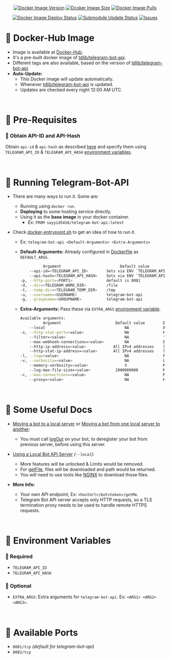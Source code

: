 <p align="center">
  <a href="https://hub.docker.com/r/sayyid5416/telegram-bot-api"><img src="https://img.shields.io/docker/v/sayyid5416/telegram-bot-api?colorA=333a44&colorB=lightblue&label=Version&logo=docker&logoColor=white&sort=semver&plastic" alt="Docker Image Version"></a>
  <a href="https://hub.docker.com/r/sayyid5416/telegram-bot-api"><img src="https://img.shields.io/docker/image-size/sayyid5416/telegram-bot-api?colorA=333a44&colorB=lightblue&label=Size&logo=docker&logoColor=white&sort=semver&plastic" alt="Dcoker Image Size"></a>
  <a href="https://hub.docker.com/r/sayyid5416/telegram-bot-api"><img src="https://img.shields.io/docker/pulls/sayyid5416/telegram-bot-api?colorA=333a44&colorB=lightblue&label=Pulls&logo=docker&logoColor=white&sort=semver&plastic" alt="Docker Image Pulls"></a>
</p>
<p align="center">
  <a href="https://github.com/sayyid5416/telegram-bot-api/actions/workflows/deploy.yml"><img src="https://github.com/sayyid5416/telegram-bot-api/actions/workflows/deploy.yml/badge.svg" alt="Docker Image Deploy Status"></a>
  <a href="https://github.com/sayyid5416/telegram-bot-api/actions/workflows/submodule-update.yml"><img src="https://github.com/sayyid5416/telegram-bot-api/actions/workflows/submodule-update.yml/badge.svg" alt="Submodule Update Status"></a>
  <a href="https://github.com/sayyid5416/telegram-bot-api/issues"><img src="https://img.shields.io/github/issues/sayyid5416/telegram-bot-api?colorA=333a44&colorB=red&logo=github&plastic" alt="Issues"></a>
</p>

# 🔰 Docker-Hub Image
- Image is available at [Docker-Hub](https://hub.docker.com/r/sayyid5416/telegram-bot-api).
- It's a pre-built docker image of [tdlib/telegram-bot-api](https://github.com/tdlib/telegram-bot-api).
- Different tags are also available, based on the version of [tdlib/telegram-bot-api](https://github.com/tdlib/telegram-bot-api).
- **Auto-Update:** 
  - This Docker image will update automatically.
  - Whenever [tdlib/telegram-bot-api](https://github.com/tdlib/telegram-bot-api) is updated.
  - Updates are checked every night 12:00 AM UTC.


<br>


# 🔰 Pre-Requisites

### 💠 Obtain API-ID and API-Hash
Obtain `api-id` & `api-hash` as described [here](https://core.telegram.org/api/obtaining_api_id) and specify them using `TELEGRAM_API_ID` & `TELEGRAM_API_HASH` [environment variables](#-environment-variables).


<br>


# 🔰 Running Telegram-Bot-API
- There are many ways to run it. Some are:
  - Running using `docker run`.
  - **Deploying** to some hosting service directly.
  - Using it as the **base image** in your docker container.
    - Ex: `FROM sayyid5416/telegram-bot-api:latest`

- Check [docker-entrypoint.sh](/docker-entrypoint.sh) to get an idea of how to run it.
  - Ex: `telegram-bot-api <Default-Arguments> <Extra-Arguments>`
  - **Default-Arguments:** Already configured in [Dockerfile](/Dockerfile) as `DEFAULT_ARGS`.



    ```bash
              Argument                          Default value               Description
        --api-id=<TELEGRAM_API_ID>        Sets via ENV `TELEGRAM_API_ID`    For Telegram API access
        --api-hash=<TELEGRAM_API_HASH>    Sets via ENV `TELEGRAM_API_HASH`  For Telegram API access
    -p, --http-port=<PORT1>               default is 8081                   HTTP listening port
    -d, --dir=<TELEGRAM_WORK_DIR>         /file                             Server working directory
    -t, --temp-dir=<TELEGRAM_TEMP_DIR>    /tmp                              Directory for storing HTTP server temporary files
    -u, --username=<USERNAME>             telegram-bot-api                  Effective user name to switch to
    -g, --groupname=<GROUPNAME>           telegram-bot-api                  Effective group name to switch to
    ```
  - **Extra-Arguments:** Pass these via `EXTRA_ARGS` [environment variable](#-environment-variables).
    ```bash
    Available arguments:
              Argument                        Default value        Description
        --local                                   NA               Allow the Bot API server to serve local requests
    -s, --http-stat-port=<value>                  NA               HTTP statistics port
        --filter=<value>                          NA               "<remainder>/<modulo>". Allow only bots with 'bot_user_id % modulo == remainder'
        --max-webhook-connections=<value>         NA               Default value of the maximum webhook connections per bot
        --http-ip-address=<value>            All IPv4 addresses    local IP address, HTTP connections to which will be accepted
        --http-stat-ip-address=<value>       All IPv4 addresses    local IP address, HTTP statistics connections to which will be accepted
    -l, --log=<value>                             NA               Path to the file where the log will be written
    -v, --verbosity=<value>                       NA               Log verbosity level
        --memory-verbosity=<value>                3                Memory log verbosity level
        --log-max-file-size=<value>           2000000000           Maximum size of the log file in bytes before it will be auto-rotated
    -c, --max-connections=<value>                 NA               Maximum number of open file descriptors
        --proxy=<value>                           NA               HTTP proxy server for outgoing webhook requests in the format http://host:port
    ```

<br>


# 🔰 Some Useful Docs
- [Moving a bot to a local server](https://github.com/tdlib/telegram-bot-api#moving-a-bot-to-a-local-server) or [Moving a bot from one local server to another](https://github.com/tdlib/telegram-bot-api#moving-a-bot-from-one-local-server-to-another):
  - You must call [logOut](https://core.telegram.org/bots/api#logout) on your bot, to deregister your bot from previous server, before using this server.

- [Using a Local Bot API Server](https://core.telegram.org/bots/api#using-a-local-bot-api-server) _(`--local`)_:
  - More features will be unlocked & Limits would be removed.
  - For [getFile](https://core.telegram.org/bots/api#getfile), files will be downloaded and path would be returned.
  - You will need to use tools like [NGINX](https://nginx.org/en/) to download those files.

- **More Info:**
  - Your own API endpoint, Ex: `<hostUrl>/bot<token>/getMe`.
  - Telegram Bot API server accepts only HTTP requests, so a TLS termination proxy needs to be used to handle remote HTTPS requests.


<br>


# 🔰 Environment Variables
  ### 💠 Required
  - `TELEGRAM_API_ID`
  - `TELEGRAM_API_HASH`

  ### 💠 Optional
  - `EXTRA_ARGS`: Extra arguments for `telegram-bot-api`. Ex: `<ARG1> <ARG2> <ARG3>`.


<br>


# 🔰 Available Ports
  - `8081/tcp` _(default for telegram-bot-api)_
  - `8082/tcp`
